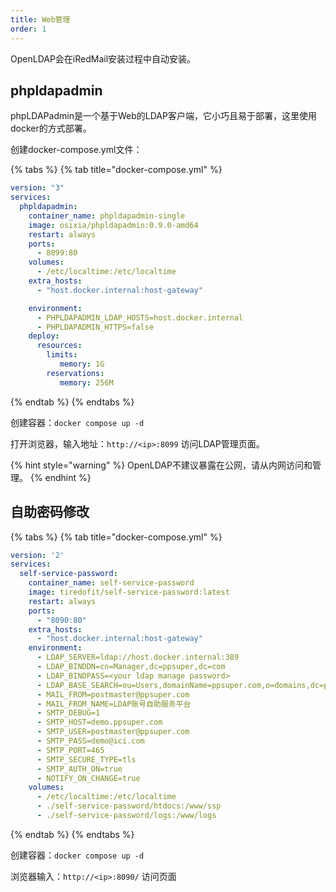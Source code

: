 ```yaml
---
title: Web管理
order: 1
---
```


OpenLDAP会在iRedMail安装过程中自动安装。

## phpldapadmin

phpLDAPadmin是一个基于Web的LDAP客户端，它小巧且易于部署，这里使用docker的方式部署。

创建docker-compose.yml文件：

{% tabs %}
{% tab title="docker-compose.yml" %}
```yaml
version: "3"
services:
  phpldapadmin:
    container_name: phpldapadmin-single
    image: osixia/phpldapadmin:0.9.0-amd64
    restart: always
    ports:
      - 8099:80
    volumes:
      - /etc/localtime:/etc/localtime
    extra_hosts:
      - "host.docker.internal:host-gateway"

    environment:
      - PHPLDAPADMIN_LDAP_HOSTS=host.docker.internal
      - PHPLDAPADMIN_HTTPS=false
    deploy:
      resources:
        limits:
           memory: 1G
        reservations:
           memory: 256M
```
{% endtab %}
{% endtabs %}

创建容器：`docker compose up -d`

打开浏览器，输入地址：`http://<ip>:8099` 访问LDAP管理页面。

{% hint style="warning" %}
OpenLDAP不建议暴露在公网，请从内网访问和管理。
{% endhint %}

## 自助密码修改

{% tabs %}
{% tab title="docker-compose.yml" %}
```yaml
version: '2'
services:
  self-service-password:
    container_name: self-service-password
    image: tiredofit/self-service-password:latest
    restart: always
    ports:
      - "8090:80"
    extra_hosts:
      - "host.docker.internal:host-gateway"
    environment:
      - LDAP_SERVER=ldap://host.docker.internal:389
      - LDAP_BINDDN=cn=Manager,dc=ppsuper,dc=com
      - LDAP_BINDPASS=<your ldap manage password>
      - LDAP_BASE_SEARCH=ou=Users,domainName=ppsuper.com,o=domains,dc=ppsuper,dc=com
      - MAIL_FROM=postmaster@ppsuper.com
      - MAIL_FROM_NAME=LDAP账号自助服务平台
      - SMTP_DEBUG=1
      - SMTP_HOST=demo.ppsuper.com
      - SMTP_USER=postmaster@ppsuper.com
      - SMTP_PASS=demo@ici.com
      - SMTP_PORT=465
      - SMTP_SECURE_TYPE=tls
      - SMTP_AUTH_ON=true
      - NOTIFY_ON_CHANGE=true
    volumes:
      - /etc/localtime:/etc/localtime
      - ./self-service-password/htdocs:/www/ssp
      - ./self-service-password/logs:/www/logs
```
{% endtab %}
{% endtabs %}

创建容器：`docker compose up -d`

浏览器输入：`http://<ip>:8090/` 访问页面
